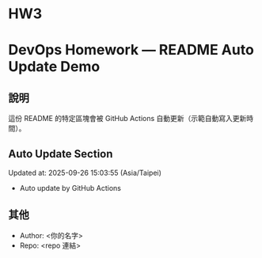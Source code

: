 # HW3
# DevOps Homework — README Auto Update Demo

## 說明
這份 README 的特定區塊會被 GitHub Actions 自動更新（示範自動寫入更新時間）。

## Auto Update Section
<!--START_SECTION:update-->
Updated at: 2025-09-26 15:03:55 (Asia/Taipei)

- Auto update by GitHub Actions
<!--END_SECTION:update-->

## 其他
- Author: <你的名字>
- Repo: <repo 連結>
